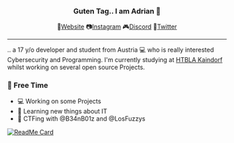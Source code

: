 <h3 align="center">Guten Tag.. I am Adrian 🙉</h3>
<p align="center">
  🔗<a href="https://adiber.rocks">Website</a>
  📷<a href="https://www.instagram.com/adib3r/">Instagram</a>
  🎮<a href="https://discord.gg/7uFGcAE">Discord</a>
  🦅<a href="https://twitter.com/Aadiber">Twitter</a>
</p>
<hr>

.. a 17 y/o developer and student from Austria 💻 who is really interested Cybersecurity and Programming. I'm currently studying at [HTBLA Kaindorf](https://www.htl-kaindorf.at/) whilst working on several open source Projects.

<h3>🎨 Free Time</h3>

- 💻 Working on some Projects
- 📁 Learning new things about IT
- 👾 CTFing with @B34nB01z and @LosFuzzys

[![ReadMe Card](https://github-readme-stats.vercel.app/api?username=0adiber&show_icons=true&title_color=fff&icon_color=ff9d00&text_color=9f9f9f&bg_color=272727)](https://github.com/anuraghazra/github-readme-stats)
